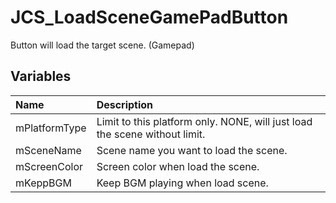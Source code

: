 # JCS_LoadSceneGamePadButton

Button will load the target scene. (Gamepad)

## Variables

| Name          | Description                                                                |
|:--------------|:---------------------------------------------------------------------------|
| mPlatformType | Limit to this platform only. NONE, will just load the scene without limit. |
| mSceneName    | Scene name you want to load the scene.                                     |
| mScreenColor  | Screen color when load the scene.                                          |
| mKeppBGM      | Keep BGM playing when load scene.                                          |
